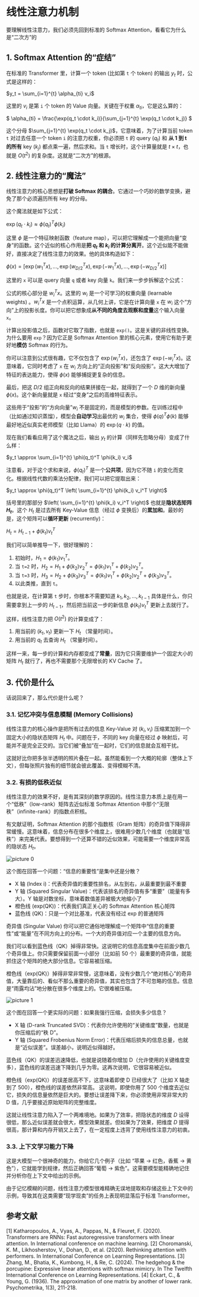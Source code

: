 # 线性注意力机制

要理解线性注意力，我们必须先回到标准的 Softmax Attention，看看它为什么是“二次方”的

## 1. Softmax Attention 的“症结”

在标准的 Transformer 里，计算一个 token (比如第 `t` 个 token) 的输出 $y_t$ 时，公式是这样的：

$y_t = \sum_{i=1}^{t} \alpha_{ti} v_i$

这里的 $v_i$ 是第 `i` 个 token 的 Value 向量。关键在于权重 $\alpha_{ti}$，它是这么算的：

$
\alpha_{ti} = \frac{\exp(q_t \cdot k_i)}{\sum_{j=1}^{t} \exp(q_t \cdot k_j)}
$

这个分母 $\sum_{j=1}^{t} \exp(q_t \cdot k_j)$，它意味着，为了计算当前 token `t` 对过去任意一个 token `i` 的注意力权重，你必须把 `t` 的 query ($q_t$) 和 **从 1 到 t 的所有** key ($k_j$) 都点乘一遍，然后求和。当 `t` 增长时，这个计算量就是 $t \times t$，也就是 $O(t^2)$ 的复杂度。这就是“二次方”的根源。

## 2. 线性注意力的“魔法”

线性注意力的核心思想是**打破 Softmax 的耦合**。它通过一个巧妙的数学变换，避免了那个必须遍历所有 key 的分母。

这个魔法就是如下公式：

$\exp(q_t \cdot k_i) \approx \phi(q_t)^T \phi(k_i)$

这里 $\phi$ 是一个特征映射函数（feature map），可以把它理解成一个能把向量“变身”的函数。这个近似的核心作用是**把 $q_t$ 和 $k_i$ 的计算分离开**。这个近似能不能做好，直接决定了线性注意力的效果。他的具体构造如下：

$\phi(x) = [\exp(w_1^T x), ..., \exp(w_{D/2}^T x), \exp(-w_1^T x), ..., \exp(-w_{D/2}^T x)]$

这里的 `x` 可以是 query 向量 `q` 或者 key 向量 `k`。我们来一步步拆解这个公式：

公式的核心部分是 $w_i^T x$。这里的 $w_i$ 是一个可学习的权重向量 (learnable weights) 。$w_i^T x$ 是一个点积运算，从几何上讲，它是在计算向量 `x` 在 $w_i$ 这个“方向”上的投影长度。你可以把它想象成**从不同的角度去观察和度量**这个输入向量 `x`。

计算出投影值之后，函数对它取了指数，也就是 `exp()`。这是关键的非线性变换。为什么要用 `exp`？因为它正是 Softmax Attention 里的核心元素，使用它有助于更好地**模仿** Softmax 的行为。

你可以注意到公式很有趣，它不仅包含了 $\exp(w_i^T x)$，还包含了 $\exp(-w_i^T x)$。这意味着，它同时考虑了 `x` 在 $w_i$ 方向上的“正向投影”和“反向投影”。这大大增加了特征的表达能力，使得 $\phi(x)$ 能够捕捉更复杂的信息。

最后，把这 $D/2$ 组正向和反向的结果拼接在一起，就得到了一个 $D$ 维的新向量 $\phi(x)$。这个新向量就是 `x` 经过“变身”之后的高维特征表示。

这些用于“投影”的“方向向量”$w_i$ 不是固定的，而是模型的参数。在训练过程中（比如通过知识蒸馏），模型会**自动学习**出最优的 $w_i$ 集合，使得 $\phi(q)^T \phi(k)$ 能够最好地近似真实老师模型（比如 Llama）的 $\exp(q \cdot k)$ 的值。

现在我们看看应用了这个魔法之后，输出 $y_t$ 的计算（同样先忽略分母）变成了什么样：

$y_t \approx \sum_{i=1}^{t} \phi(q_t)^T \phi(k_i) v_i$

注意看，对于这个求和来说，$\phi(q_t)^T$ 是一个**公共项**，因为它不随 `i` 的变化而变化。根据线性代数的乘法分配律，我们可以把它提取出来：

$y_t \approx \phi(q_t)^T \left( \sum_{i=1}^{t} \phi(k_i) v_i^T \right)$

括号里的那部分 $\left( \sum_{i=1}^{t} \phi(k_i) v_i^T \right)$ 也就是**隐状态矩阵 $H_t$**。这个 $H_t$ 是过去所有 Key-Value 信息（经过 $\phi$ 变换后）的**累加和**。最妙的是，这个矩阵可以**循环更新** (recurrently)：

$H_t = H_{t-1} + \phi(k_t)v_t^T$

我们可以简单推导一下，很好理解的：

1. 初始时，$H_1 = \phi(k_1)v_1^T$。
2. 当 `t=2` 时，$H_2 = H_1 + \phi(k_2)v_2^T = \phi(k_1)v_1^T + \phi(k_2)v_2^T$。
3. 当 `t=3` 时，$H_3 = H_2 + \phi(k_3)v_3^T = \phi(k_1)v_1^T + \phi(k_2)v_2^T + \phi(k_3)v_3^T$。
4. 以此类推，直到 `t`。

也就是说，在计算第 `t` 步时，你根本不需要知道 $k_1, k_2, ..., k_{t-1}$ 具体是什么，你只需要拿到上一步的 $H_{t-1}$，然后把当前这一步的新信息 $\phi(k_t)v_t^T$ 更新上去就行了。

这样，线性注意力把 $O(t^2)$ 的计算变成了：

1.  用当前的 $(k_t, v_t)$ 更新一下 $H_t$ （常量时间）。
2.  用当前的 $q_t$ 去查询 $H_t$ （常量时间）。

这样一来，每一步的计算和内存都变成了**常量**，因为它只需要维护一个固定大小的矩阵 $H_t$ 就行了，再也不需要那个无限增长的 KV Cache 了。

## 3. 代价是什么

话说回来了，那么代价是什么呢？

### 3.1. 记忆冲突与信息模糊 (Memory Collisions)

线性注意力的核心操作是把所有过去的信息 Key-Value 对 $(k_i, v_i)$ 压缩累加到一个固定大小的隐状态矩阵 $H_t$ 中。问题在于，不同的 key 向量在经过 $\phi$ 映射后，可能并不是完全正交的。当它们被“叠加”在一起时，它们的信息就会互相干扰。

这就好比你把多张半透明的照片叠在一起。虽然能看到一个大概的轮廓（整体上下文），但每张照片独有的细节就会彼此覆盖、变得模糊不清。

### 3.2. 有损的低秩近似

线性注意力的效果不好，是有其深刻的数学原因的。线性注意力本质上是在用一个“低秩”（low-rank）矩阵去近似标准 Softmax Attention 中那个“无限秩”（infinite-rank）的指数点积核。

有文献证明，Softmax Attention 的那个指数核（Gram 矩阵）的奇异值下降得非常缓慢。这意味着，信息分布在很多个维度上，很难用少数几个维度（也就是“低秩”）来完美代表。要想得到一个还算不错的近似效果，可能需要一个维度非常高的隐状态 $H_t$。

![picture 0](images/1a60888d79579b9ff2c75619ee9fe9c1ff86f682d258aa66f12f233517d143df.png)  

这个图在回答一个问题：“信息的重要性”是集中还是分散？

- X 轴 (Index i)：代表奇异值的重要性排名，从左到右，从最重要到最不重要
- Y 轴 (Squared Singular Value)：代表该排名的奇异值有多“重要”（能量有多大）。Y 轴是对数坐标，意味着数值差异被极大地缩小了
- 橙色线 (exp(QK))：代表我们真正关心的 Softmax Attention 核心矩阵
- 蓝色线 (QK)：只是一个对比基准，代表没有经过 exp 的普通矩阵

奇异值 (Singular Value) 你可以把它通俗地理解成一个矩阵中“信息的重要性”或“能量”在不同方向上的分布。一个大的奇异值对应一个主要的信息方向。

我们可以看到蓝色线（QK）掉得非常快。这说明它的信息高度集中在前面少数几个奇异值上。你只需要保留前面一小部分（比如前 50 个）最重要的奇异值，就能抓住这个矩阵的绝大部分信息。它容易被压缩。

橙色线（exp(QK)）掉得非常非常慢，这意味着，没有少数几个“绝对核心”的奇异值，大量靠后的、看似不那么重要的奇异值，其实也包含了不可忽略的信息。信息是“雨露均沾”地分散在很多个维度上的。它很难被压缩。

![picture 1](images/2c5d6619352a86cf7be5dc4712e63c530013d70cae792d78ac871a99edd97602.png)  

这个图在回答一个更实际的问题：如果我强行压缩，会损失多少信息？

- X 轴 (D-rank Truncated SVD)：代表你允许使用的“关键维度”数量，也就是你压缩后的“秩 D”。
- Y 轴 (Squared Frobenius Norm Error)：代表压缩后损失的信息总量，也就是“近似误差”。误差越小，说明近似得越好。

蓝色线（QK）的误差迅速降低，也就是说随着你增加 D（允许使用的关键维度变多），蓝色线的误差迅速下降到几乎为零。这再次说明，它很容易被近似。

橙色线（exp(QK)）的误差居高不下，这意味着即使 D 已经很大了（比如 X 轴走到了 500），橙色线的误差依然非常高。  这说明，即使你用了 500 个维度去近似它，损失的信息量依然是巨大的。要想让误差降下来，你必须使用非常非常大的 D 值，几乎要接近原始矩阵的完整维度。

这就让线性注意力陷入了一个两难境地。如果为了效率，把隐状态的维度 $D$ 设得很低，那么近似误差就会很大，模型效果就差。但如果为了效果，把维度 $D$ 提得很高，那计算和内存开销又上去了，在一定程度上违背了使用线性注意力的初衷。

### 3.3. 上下文学习能力下降

这是大模型一个很神奇的能力，你给它几个例子（比如 “苹果 -> 红色，香蕉 -> 黄色”），它就能学到规律，然后正确回答“葡萄 -> 紫色”。这需要模型能精确地记住并分析你在上下文中给出的示例。

由于记忆模糊的问题，线性注意力模型很难精确无误地提取和存储这些上下文中的示例，导致其在这类需要“现学现卖”的任务上表现明显落后于标准 Transformer。

## 参考文献

[1] Katharopoulos, A., Vyas, A., Pappas, N., & Fleuret, F. (2020). Transformers are RNNs: Fast autoregressive transformers with linear attention. In International conference on machine learning.
[2] Choromanski, K. M., Likhosherstov, V., Dohan, D., et al. (2020). Rethinking attention with performers. In International Conference on Learning Representations.
[3] Zhang, M., Bhatia, K., Kumbong, H., & Re, C. (2024). The hedgehog & the porcupine: Expressive linear attentions with softmax mimicry. In The Twelfth International Conference on Learning Representations.
[4] Eckart, C., & Young, G. (1936). The approximation of one matrix by another of lower rank. Psychometrika, 1(3), 211-218.